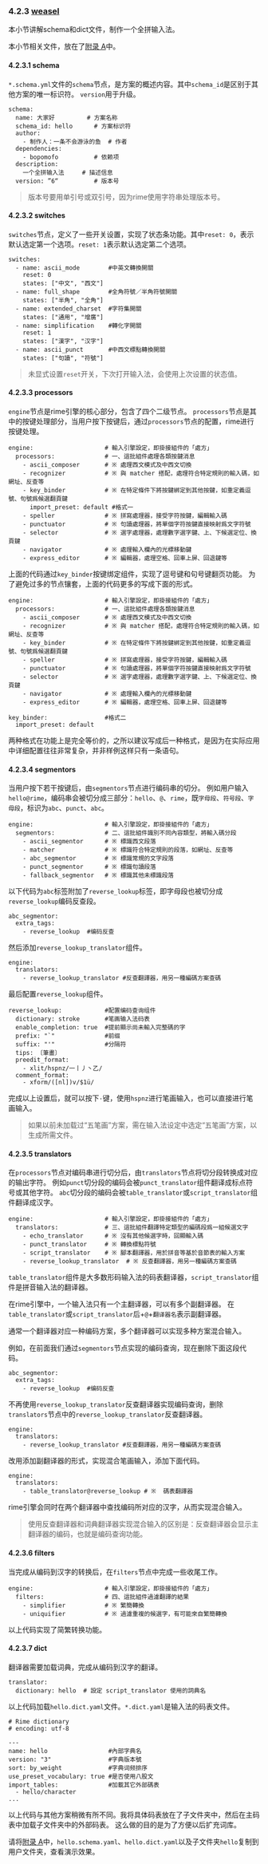 ### 4.2.3 [weasel](https://github.com/ChineseInputMethod/weasel/blob/master/doc/4.2%20customization/4.2.3%20weasel/schema.md)

本小节讲解schema和dict文件，制作一个全拼输入法。

本小节相关文件，放在了[附录 A](https://github.com/ChineseInputMethod/weasel/tree/master/doc/appendix/hello)中。

#### 4.2.3.1 schema

`*.schema.yml`文件的`schema`节点，是方案的概述内容。其中`schema_id`是区别于其他方案的唯一标识符。
`version`用于升级。

```
schema:
  name: 大家好			# 方案名称
  schema_id: hello		# 方案标识符
  author:
    - 制作人：一条不会游泳的鱼	# 作者
  dependencies:
    - bopomofo			# 依赖项
  description: 
    一个全拼输入法		# 描述信息
  version: ”6“			# 版本号
```

>版本号要用单引号或双引号，因为rime使用字符串处理版本号。

#### 4.2.3.2 switches

`switches`节点，定义了一些开关设置，实现了状态条功能。其中`reset: 0`，表示默认选定第一个选项。`reset: 1`表示默认选定第二个选项。

```
switches:
  - name: ascii_mode        #中英文轉換開關
    reset: 0
    states: ["中文", "西文"]
  - name: full_shape        #全角符號／半角符號開關
    states: ["半角", "全角"]
  - name: extended_charset  #字符集開關
    states: ["通用", "增廣"]
  - name: simplification    #轉化字開關
    reset: 1
    states: ["漢字", "汉字"]
  - name: ascii_punct       #中西文標點轉換開關
    states: ["句讀", "符號"]
```

>未显式设置`reset`开关，下次打开输入法，会使用上次设置的状态值。

#### 4.2.3.3 processors

`engine`节点是rime引擎的核心部分，包含了四个二级节点。
`processors`节点是其中的按键处理部分，当用户按下按键后，通过`processors`节点的配置，rime进行按键处理。

```
engine:                    # 輸入引擎設定，即掛接組件的「處方」
  processors:              # 一、這批組件處理各類按鍵消息
    - ascii_composer       # ※ 處理西文模式及中西文切換
    - recognizer           # ※ 與 matcher 搭配，處理符合特定規則的輸入碼，如網址、反查等
    - key_binder           # ※ 在特定條件下將按鍵綁定到其他按鍵，如重定義逗號、句號爲候選翻頁鍵
      import_preset: default #格式一
    - speller              # ※ 拼寫處理器，接受字符按鍵，編輯輸入碼
    - punctuator           # ※ 句讀處理器，將單個字符按鍵直接映射爲文字符號
    - selector             # ※ 選字處理器，處理數字選字鍵、上、下候選定位、換頁鍵
    - navigator            # ※ 處理輸入欄內的光標移動鍵
    - express_editor       # ※ 編輯器，處理空格、回車上屏、回退鍵等
```

上面的代码通过`key_binder`按键绑定组件，实现了逗号键和句号键翻页功能。
为了避免过多的节点镶套，上面的代码更多的写成下面的形式。

```
engine:                    # 輸入引擎設定，即掛接組件的「處方」
  processors:              # 一、這批組件處理各類按鍵消息
    - ascii_composer       # ※ 處理西文模式及中西文切換
    - recognizer           # ※ 與 matcher 搭配，處理符合特定規則的輸入碼，如網址、反查等
    - key_binder           # ※ 在特定條件下將按鍵綁定到其他按鍵，如重定義逗號、句號爲候選翻頁鍵
    - speller              # ※ 拼寫處理器，接受字符按鍵，編輯輸入碼
    - punctuator           # ※ 句讀處理器，將單個字符按鍵直接映射爲文字符號
    - selector             # ※ 選字處理器，處理數字選字鍵、上、下候選定位、換頁鍵
    - navigator            # ※ 處理輸入欄內的光標移動鍵
    - express_editor       # ※ 編輯器，處理空格、回車上屏、回退鍵等

key_binder:                #格式二
  import_preset: default
```

两种格式在功能上是完全等价的，之所以建议写成后一种格式，是因为在实际应用中详细配置往往非常复杂，并非样例这样只有一条语句。

#### 4.2.3.4 segmentors

当用户按下若干按键后，由`segmentors`节点进行编码串的切分。
例如用户输入`hello@rime`，编码串会被切分成三部分：`hello`、`@`、`rime`，既`字母段`、`符号段`、`字母段`，标识为`abc`、`punct`、`abc`。

```
engine:                    # 輸入引擎設定，即掛接組件的「處方」
  segmentors:              # 二、這批組件識別不同內容類型，將輸入碼分段
    - ascii_segmentor      # ※ 標識西文段落
    - matcher              # ※ 標識符合特定規則的段落，如網址、反查等
    - abc_segmentor        # ※ 標識常規的文字段落
    - punct_segmentor      # ※ 標識句讀段落
    - fallback_segmentor   # ※ 標識其他未標識段落
```

以下代码为`abc`标签附加了`reverse_lookup`标签，即字母段也被切分成`reverse_lookup`编码反查段。

```
abc_segmentor:
  extra_tags:
    - reverse_lookup  #编码反查
```

然后添加`reverse_lookup_translator`组件。

```
engine:
  translators:
    - reverse_lookup_translator #反查翻譯器，用另一種編碼方案查碼
```

最后配置`reverse_lookup`组件。

```
reverse_lookup:            #配置编码查询组件
  dictionary: stroke       #笔画输入法码表
  enable_completion: true  #提前顯示尚未輸入完整碼的字
  prefix: "`"              #前缀
  suffix: "'"              #分隔符
  tips: 〔筆畫〕
  preedit_format:
    - xlit/hspnz/一丨丿丶乙/
  comment_format:
    - xform/([nl])v/$1ü/
```

完成以上设置后，就可以按下`·`键，使用`hspnz`进行笔画输入，也可以直接进行笔画输入。

>如果以前未加载过“五笔画”方案，需在输入法设定中选定“五笔画”方案，以生成所需文件。

#### 4.2.3.5 translators

在`processors`节点对编码串进行切分后，由`translators`节点将切分段转换成对应的输出字符。
例如`punct`切分段的编码会被`punct_translator`组件翻译成标点符号或其他字符。
`abc`切分段的编码会被`table_translator`或`script_translator`组件翻译成汉字。

```
engine:                    # 輸入引擎設定，即掛接組件的「處方」
  translators:             # 三、這批組件翻譯特定類型的編碼段爲一組候選文字
    - echo_translator      # ※ 沒有其他候選字時，回顯輸入碼
    - punct_translator     # ※ 轉換標點符號
    - script_translator    # ※ 腳本翻譯器，用於拼音等基於音節表的輸入方案
    - reverse_lookup_translator  # ※ 反查翻譯器，用另一種編碼方案查碼
```

`table_translator`组件是大多数形码输入法的码表翻译器，`script_translator`组件是拼音输入法的翻译器。

在rime引擎中，一个输入法只有一个主翻译器，可以有多个副翻译器。
在`table_translator`或`script_translator`后+`@`+`翻译器名`表示副翻译器。

通常一个翻译器对应一种编码方案，多个翻译器可以实现多种方案混合输入。

例如，在前面我们通过`segmentors`节点实现的编码查询，现在删除下面这段代码。

```
abc_segmentor:
  extra_tags:
    - reverse_lookup  #编码反查
```

不再使用`reverse_lookup_translator`反查翻译器实现编码查询，删除`translators`节点中的`reverse_lookup_translator`反查翻译器。

```
engine:
  translators:
    - reverse_lookup_translator #反查翻譯器，用另一種編碼方案查碼
```

改用添加副翻译器的形式，实现混合笔画输入，添加下面代码。

```
engine:
  translators:
    - table_translator@reverse_lookup # ※  碼表翻譯器
```

rime引擎会同时在两个翻译器中查找编码所对应的汉字，从而实现混合输入。

>使用反查翻译器和词典翻译器实现混合输入的区别是：反查翻译器会显示主翻译器的编码，也就是编码查询功能。

#### 4.2.3.6 filters

当完成从编码到汉字的转换后，在`filters`节点中完成一些收尾工作。

```
engine:                    # 輸入引擎設定，即掛接組件的「處方」
  filters:                 # 四、這批組件過濾翻譯的結果
    - simplifier           # ※ 繁簡轉換
    - uniquifier           # ※ 過濾重複的候選字，有可能來自繁簡轉換
```

以上代码实现了简繁转换功能。

#### 4.2.3.7 dict

翻译器需要加载词典，完成从编码到汉字的翻译。

```
translator:
  dictionary: hello  # 設定 script_translator 使用的詞典名
```

以上代码加载`hello.dict.yaml`文件。`*.dict.yaml`是输入法的码表文件。

```
# Rime dictionary
# encoding: utf-8

---
name: hello                 #內部字典名
version: "3"                #字典版本號
sort: by_weight             #字典词频排序
use_preset_vocabulary: true #是否使用八股文
import_tables:              #加載其它外部碼表
  - hello/character
...
```

以上代码与其他方案稍微有所不同。我将具体码表放在了子文件夹中，然后在主码表中加载子文件夹中的外部码表。
这么做的目的是为了方便以后扩充词库。

请将[附录 A](https://github.com/ChineseInputMethod/weasel/tree/master/doc/appendix/hello)中，`hello.schema.yaml`、`hello.dict.yaml`以及子文件夹`hello`复制到用户文件夹，查看演示效果。